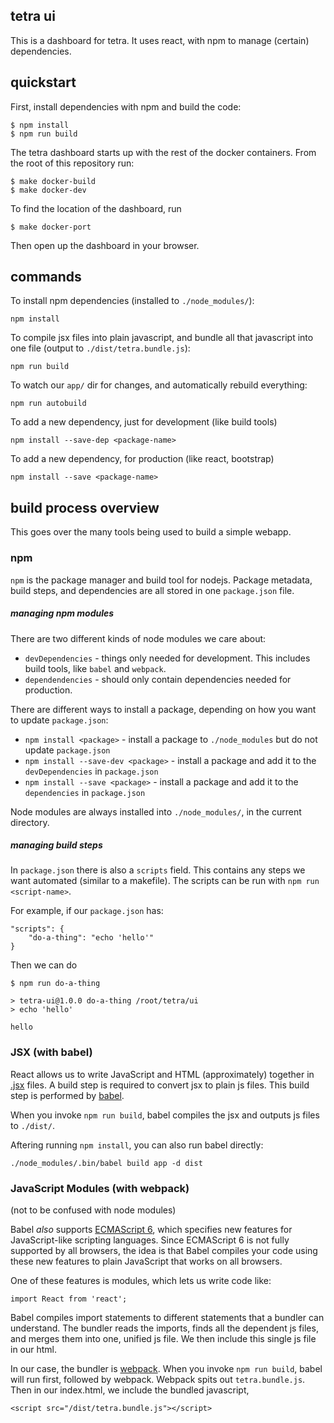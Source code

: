 tetra ui
--------

This is a dashboard for tetra. It uses react, with npm to manage (certain)
dependencies.


quickstart
----------

First, install dependencies with npm and build the code:

    $ npm install
    $ npm run build

The tetra dashboard starts up with the rest of the docker containers. From the
root of this repository run:

    $ make docker-build
    $ make docker-dev

To find the location of the dashboard, run

    $ make docker-port

Then open up the dashboard in your browser.


commands
--------

To install npm dependencies (installed to `./node_modules/`):

    npm install

To compile jsx files into plain javascript, and bundle all that javascript into
one file (output to `./dist/tetra.bundle.js`):

    npm run build

To watch our `app/` dir for changes, and automatically rebuild everything:

    npm run autobuild

To add a new dependency, just for development (like build tools)

    npm install --save-dep <package-name>

To add a new dependency, for production (like react, bootstrap)

    npm install --save <package-name>


build process overview
----------------------

This goes over the many tools being used to build a simple webapp.

### npm

`npm` is the package manager and build tool for nodejs. Package metadata,
build steps, and dependencies are all stored in one `package.json` file.

##### managing npm modules

There are two different kinds of node modules we care about:

- `devDependencies` - things only needed for development. This includes build
tools, like `babel` and `webpack`.
- `dependendencies` - should only contain dependencies needed for production.

There are different ways to install a package, depending on how you want to
update `package.json`:

- `npm install <package>` - install a package to `./node_modules` but do not
update `package.json`
- `npm install --save-dev <package>` - install a package and add it to the
`devDependencies` in `package.json`
- `npm install --save <package>` - install a package and add it to the
`dependencies` in `package.json`

Node modules are always installed into `./node_modules/`, in the current
directory.

##### managing build steps

In `package.json` there is also a `scripts` field. This contains any steps
we want automated (similar to a makefile). The scripts can be run with
`npm run <script-name>`.

For example, if our `package.json` has:

    "scripts": {
        "do-a-thing": "echo 'hello'"
    }

Then we can do

    $ npm run do-a-thing

    > tetra-ui@1.0.0 do-a-thing /root/tetra/ui
    > echo 'hello'

    hello

### JSX (with babel)

React allows us to write JavaScript and HTML (approximately) together in
[.jsx](https://facebook.github.io/react/docs/jsx-in-depth.html) files. A build
step is required to convert jsx to plain js files. This build step is performed
by [babel](https://babeljs.io/).

When you invoke `npm run build`, babel compiles the jsx and outputs js files to
`./dist/`.

Aftering running `npm install`, you can also run babel directly:

    ./node_modules/.bin/babel build app -d dist

### JavaScript Modules (with webpack)

(not to be confused with node modules)

Babel _also_ supports
[ECMAScript 6](https://babeljs.io/docs/learn-es2015/), which specifies new
features for JavaScript-like scripting languages. Since ECMAScript 6 is not
fully supported by all browsers, the idea is that Babel compiles your code
using these new features to plain JavaScript that works on all browsers.

One of these features is modules, which lets us write code like:

    import React from 'react';

Babel compiles import statements to different statements that a bundler can
understand. The bundler reads the imports, finds all the dependent js files,
and merges them into one, unified js file. We then include this single js file
in our html.

In our case, the bundler is [webpack](https://webpack.github.io/). When you
invoke `npm run build`, babel will run first, followed by webpack. Webpack
spits out `tetra.bundle.js`. Then in our index.html, we include the bundled
javascript,

    <script src="/dist/tetra.bundle.js"></script>
